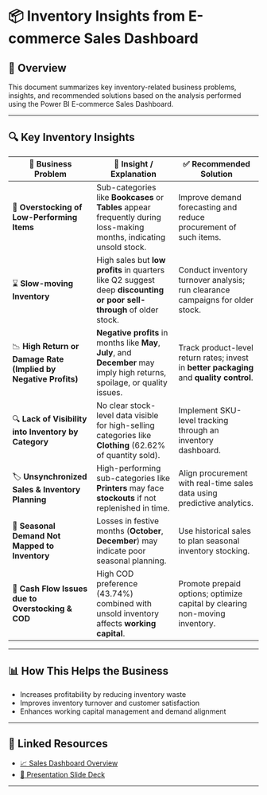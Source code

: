 # 📦 Inventory Insights from E-commerce Sales Dashboard

## 📌 Overview
This document summarizes key inventory-related business problems, insights, and recommended solutions based on the analysis performed using the Power BI E-commerce Sales Dashboard.

---

## 🔍 Key Inventory Insights

| 🚨 Business Problem | 🔎 Insight / Explanation | ✅ Recommended Solution |
|---------------------|--------------------------|-------------------------|
| 🔁 **Overstocking of Low-Performing Items** | Sub-categories like **Bookcases** or **Tables** appear frequently during loss-making months, indicating unsold stock. | Improve demand forecasting and reduce procurement of such items. |
| ⌛ **Slow-moving Inventory** | High sales but **low profits** in quarters like Q2 suggest deep **discounting or poor sell-through** of older stock. | Conduct inventory turnover analysis; run clearance campaigns for older stock. |
| 📉 **High Return or Damage Rate (Implied by Negative Profits)** | **Negative profits** in months like **May**, **July**, and **December** may imply high returns, spoilage, or quality issues. | Track product-level return rates; invest in **better packaging** and **quality control**. |
| 🔍 **Lack of Visibility into Inventory by Category** | No clear stock-level data visible for high-selling categories like **Clothing** (62.62% of quantity sold). | Implement SKU-level tracking through an inventory dashboard. |
| 🏷️ **Unsynchronized Sales & Inventory Planning** | High-performing sub-categories like **Printers** may face **stockouts** if not replenished in time. | Align procurement with real-time sales data using predictive analytics. |
| 📆 **Seasonal Demand Not Mapped to Inventory** | Losses in festive months (**October**, **December**) may indicate poor seasonal planning. | Use historical sales to plan seasonal inventory stocking. |
| 💸 **Cash Flow Issues due to Overstocking & COD** | High COD preference (43.74%) combined with unsold inventory affects **working capital**. | Promote prepaid options; optimize capital by clearing non-moving inventory. |

---

## 📊 How This Helps the Business

- Increases profitability by reducing inventory waste
- Improves inventory turnover and customer satisfaction
- Enhances working capital management and demand alignment

---

## 📁 Linked Resources
- [📈 Sales Dashboard Overview](./README.md)
- [📎 Presentation Slide Deck](./Ecommerce_Sales_Dashboard_Final_Report.pptx)

---

